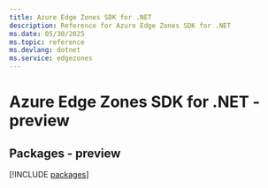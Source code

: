 ```yaml
---
title: Azure Edge Zones SDK for .NET
description: Reference for Azure Edge Zones SDK for .NET
ms.date: 05/30/2025
ms.topic: reference
ms.devlang: dotnet
ms.service: edgezones
---
```

# Azure Edge Zones SDK for .NET - preview
## Packages - preview
[!INCLUDE [packages](edge-zones-index.md)]